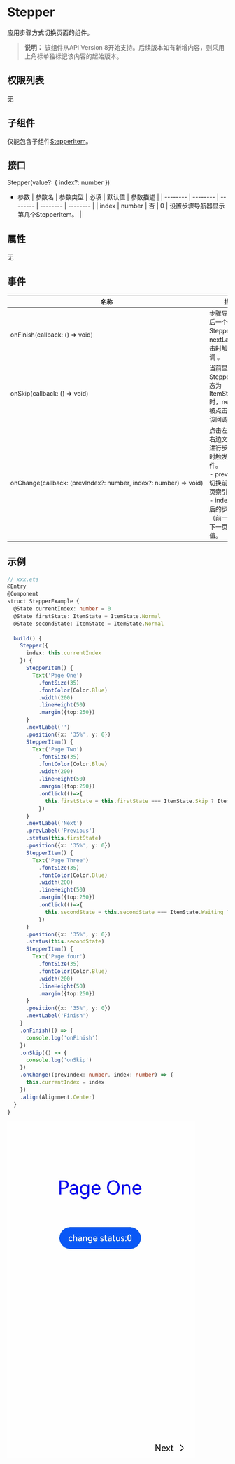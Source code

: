 # Stepper

应用步骤方式切换页面的组件。


>  **说明：**
> 该组件从API Version 8开始支持。后续版本如有新增内容，则采用上角标单独标记该内容的起始版本。


## 权限列表

无


## 子组件

仅能包含子组件[StepperItem](ts-basic-components-stepperitem.md)。


## 接口

Stepper(value?: { index?: number })


- 参数
    | 参数名 | 参数类型 | 必填 | 默认值 | 参数描述 |
  | -------- | -------- | -------- | -------- | -------- |
  | index | number | 否 | 0 | 设置步骤导航器显示第几个StepperItem。 |


## 属性

无


## 事件

| 名称 | 描述 |
| -------- | -------- |
| onFinish(callback:&nbsp;()&nbsp;=&gt;&nbsp;void) | 步骤导航器最后一个StepperItem的nextLabel被点击时触发该回调&nbsp;。 |
| onSkip(callback:&nbsp;()&nbsp;=&gt;&nbsp;void) | 当前显示的StepperItem状态为ItemState.Skip时，nextLabel被点击时触发该回调。 |
| onChange(callback:&nbsp;(prevIndex?:&nbsp;number,&nbsp;index?:&nbsp;number)&nbsp;=&gt;&nbsp;void) | 点击左边或者右边文本按钮进行步骤切换时触发该事件。<br/>-&nbsp;prevIndex：切换前的步骤页索引值。<br/>-&nbsp;index：切换后的步骤页（前一页或者下一页）索引值。 |


## 示例

```ts
// xxx.ets
@Entry
@Component
struct StepperExample {
  @State currentIndex: number = 0
  @State firstState: ItemState = ItemState.Normal
  @State secondState: ItemState = ItemState.Normal

  build() {
    Stepper({
      index: this.currentIndex
    }) {
      StepperItem() {
        Text('Page One')
          .fontSize(35)
          .fontColor(Color.Blue)
          .width(200)
          .lineHeight(50)
          .margin({top:250})
      }
      .nextLabel('')
      .position({x: '35%', y: 0})
      StepperItem() {
        Text('Page Two')
          .fontSize(35)
          .fontColor(Color.Blue)
          .width(200)
          .lineHeight(50)
          .margin({top:250})
          .onClick(()=>{
            this.firstState = this.firstState === ItemState.Skip ? ItemState.Normal : ItemState.Skip
          })
      }
      .nextLabel('Next')
      .prevLabel('Previous')
      .status(this.firstState)
      .position({x: '35%', y: 0})
      StepperItem() {
        Text('Page Three')
          .fontSize(35)
          .fontColor(Color.Blue)
          .width(200)
          .lineHeight(50)
          .margin({top:250})
          .onClick(()=>{
            this.secondState = this.secondState === ItemState.Waiting ? ItemState.Normal : ItemState.Waiting
          })
      }
      .position({x: '35%', y: 0})
      .status(this.secondState)
      StepperItem() {
        Text('Page four')
          .fontSize(35)
          .fontColor(Color.Blue)
          .width(200)
          .lineHeight(50)
          .margin({top:250})
      }
      .position({x: '35%', y: 0})
      .nextLabel('Finish')
    }
    .onFinish(() => {
      console.log('onFinish')
    })
    .onSkip(() => {
      console.log('onSkip')
    })
    .onChange((prevIndex: number, index: number) => {
      this.currentIndex = index
    })
    .align(Alignment.Center)
  }
}
```


![zh-cn_image_0000001250678457](figures/zh-cn_image_0000001250678457.gif)

